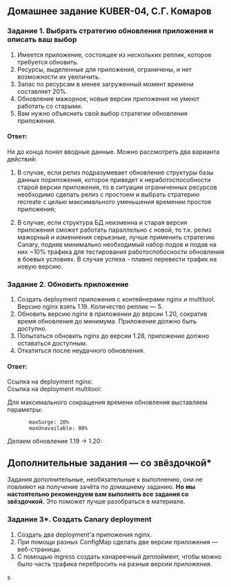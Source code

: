 ## Домашнее задание KUBER-04, С.Г. Комаров

### Задание 1. Выбрать стратегию обновления приложения и описать ваш выбор

1. Имеется приложение, состоящее из нескольких реплик, которое требуется обновить.
2. Ресурсы, выделенные для приложения, ограничены, и нет возможности их увеличить.
3. Запас по ресурсам в менее загруженный момент времени составляет 20%.
4. Обновление мажорное, новые версии приложения не умеют работать со старыми.
5. Вам нужно объяснить свой выбор стратегии обновления приложения.

#### Ответ:

Не до конца понял вводные данные. Можно рассмотреть два варианта действий:

1. В случае, если релиз подразумевает обновление структуры базы данных пориложения, которое приведет к неработоспособности старой версии приложения, то в ситуации ограниченных ресурсов необходимо сделать релиз с простоем и выбрать стратерию recreate с целью максимального уменьшения времении простоя приложения;

2.  В случае, если структура БД неизменна и старая версия приложения сможет работать параллельно с новой, то т.к. релиз мажорный и измениения серьезные, лучше применить стратегию Сanary, подняв минимально необходимый набор подов и подав на них ~10% трафика для тестирования работоспобосности обновления в боевых условиях. В случае успеха - плавно перевести трафик на новую версию.


### Задание 2. Обновить приложение

1. Создать deployment приложения с контейнерами nginx и multitool. Версию nginx взять 1.19. Количество реплик — 5.
2. Обновить версию nginx в приложении до версии 1.20, сократив время обновления до минимума. Приложение должно быть доступно.
3. Попытаться обновить nginx до версии 1.28, приложение должно оставаться доступным.
4. Откатиться после неудачного обновления.

#### Ответ:  

Ссылка на deployment nginx:  
Ссылка на deployment multitool:  

Для максимального сокращения времени обновления выставляем параметры:  

```    rollingUpdate:
       maxSurge: 20%
       maxUnavailable: 80%
```

Делаем обновление 1.19 -> 1.20:




## Дополнительные задания — со звёздочкой*

Задания дополнительные, необязательные к выполнению, они не повлияют на получение зачёта по домашнему заданию. **Но мы настоятельно рекомендуем вам выполнять все задания со звёздочкой.** Это поможет лучше разобраться в материале.   

### Задание 3*. Создать Canary deployment

1. Создать два deployment'а приложения nginx.
2. При помощи разных ConfigMap сделать две версии приложения — веб-страницы.
3. С помощью ingress создать канареечный деплоймент, чтобы можно было часть трафика перебросить на разные версии приложения.

s

